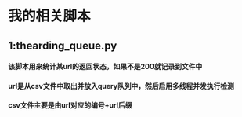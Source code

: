 # 我的相关脚本
## 1:thearding_queue.py
#### 该脚本用来统计某url的返回状态，如果不是200就记录到文件中
#### url是从csv文件中取出并放入query队列中，然后启用多线程并发执行检测
#### csv文件主要是由url对应的编号+url后缀
